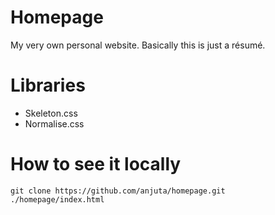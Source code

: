 # Homepage
My very own personal website. Basically this is just a résumé.

# Libraries
* Skeleton.css
* Normalise.css

# How to see it locally
```
git clone https://github.com/anjuta/homepage.git
./homepage/index.html
```

